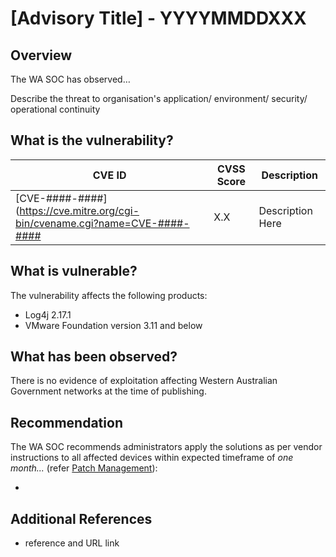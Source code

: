 # [Advisory Title] - YYYYMMDDXXX

## Overview

The WA SOC has observed…

Describe the threat to organisation's application/ environment/ security/ operational continuity

## What is the vulnerability?

| CVE ID | CVSS Score | Description |
| --- | --- | --- |
| [CVE-####-####](https://cve.mitre.org/cgi-bin/cvename.cgi?name=CVE-####-#### | X.X | Description Here |


## What is vulnerable?

The vulnerability affects the following products:

- Log4j 2.17.1
- VMware Foundation version 3.11 and below

## What has been observed?

There is no evidence of exploitation affecting Western Australian Government networks at the time of publishing.

## Recommendation

The WA SOC recommends administrators apply the solutions as per vendor instructions to all affected devices within expected timeframe of *one month...* (refer [Patch Management](../guidelines/patch-management.md)):

- <Vendor URL>

## Additional References

- reference and URL link
